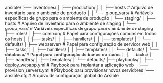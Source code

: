 ansible/
├── inventories/
│   ├── production/
│   │   ├── hosts         # Arquivo de inventário para o ambiente de produção
│   │   └── group_vars/   # Variáveis específicas de grupo para o ambiente de produção
│   └── staging/
│       ├── hosts         # Arquivo de inventário para o ambiente de staging
│       └── group_vars/   # Variáveis específicas de grupo para o ambiente de staging
├── roles/
│   ├── common/           # Papel para configurações comuns em todos os hosts
│   │   ├── tasks/
│   │   ├── handlers/
│   │   ├── templates/
│   │   └── defaults/
│   ├── webserver/        # Papel para configuração de servidor web
│   │   ├── tasks/
│   │   ├── handlers/
│   │   ├── templates/
│   │   └── defaults/
│   └── database/         # Papel para configuração de banco de dados
│       ├── tasks/
│       ├── handlers/
│       ├── templates/
│       └── defaults/
├── playbooks/
│   ├── deploy_webapp.yml   # Playbook para implantar a aplicação web
│   └── provision_servers.yml   # Playbook para provisionar novos servidores
└── ansible.cfg          # Arquivo de configuração global do Ansible
